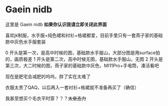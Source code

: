 # Gaein nidb

这里是 Gaein nidb **如果你认识我请立即关闭此界面**

喜欢jk制服，水手服+纯色裙和衬衫+格裙都爱，目前手里只有一套燕子家的基础款中灰色水手服套装

0 开头是第一次，是高中时候的图，基础款水手服山，大部分图是用surface拍的，画质极差
1 开头是第二次，高中时候无图，基础款水手服山，无图
2 开头是第三次，大二时候的图，燕子家的基础款中灰色，MI11Pro+手电筒，凑活看吧

现在是肥宅会减肥的呜呜，胖了实在太难了

衣服太贵了QAQ，以后再入一套衬衫+格裙就不准备再买了（确信）

我甚至想买个毛衣平时穿？？？~~太变态力~~